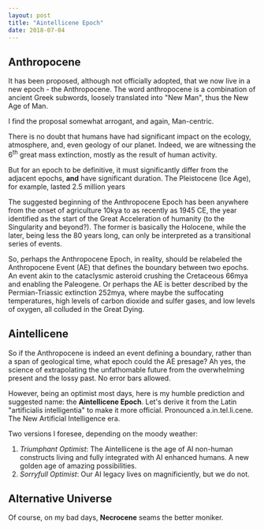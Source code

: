```yaml
---
layout: post
title: "Aintellicene Epoch"
date: 2018-07-04
---
```


## Anthropocene
It has been proposed, although not officially adopted, that we now live in a
new epoch - the Anthropocene.
The word anthropocene is a combination of ancient Greek subwords,
loosely translated into "New Man", thus the New Age of Man.

I find the proposal somewhat arrogant, and again, Man-centric.

There is no doubt that humans have had significant impact on the
ecology, atmosphere, and, even geology of our planet. Indeed, we are
witnessing the 6<sup>th</sup> great mass extinction,
mostly as the result of human activity.

But for an epoch to be definitive, it must significantly differ from
the adjacent epochs, **and** have significant duration.
The Pleistocene (Ice Age), for example, lasted 2.5 million years

The suggested beginning of the Anthropocene Epoch has been anywhere from the
onset of agriculture 10kya to as recently as 1945 CE,
the year identified as the start of the
Great Acceleration of humanity (to the Singularity and beyond?).
The former is basically the Holocene, while the later,
being less the 80 years long, can only be interpreted as a transitional 
series of events.

So, perhaps the Anthropocene Epoch, in reality, should be relabeled the
Anthropocene Event (AE) that defines the boundary between two epochs.
An event akin to the cataclysmic asteroid crushing the Cretaceous 66mya 
and enabling the Paleogene.
Or perhaps the AE is better described by the Permian-Triassic
extinction 252mya, where maybe the suffocating temperatures,
high levels of carbon dioxide and sulfer gases, and low levels of oxygen,
all colluded in the Great Dying.

## Aintellicene
So if the Anthropocene is indeed an event defining a boundary, rather than
a span of geological time, what epoch could the AE presage?
Ah yes, the science of extrapolating the unfathomable future from the
overwhelming present and the lossy past. No error bars allowed.

However, being an optimist most days, here is my humble prediction and
suggested name: the **Aintellicene Epoch**.
Let's derive it from the Latin "artificialis intelligentia" to make it more
official.
Pronounced a.in.tel.li.cene. The New Artificial Intelligence era.

Two versions I foresee, depending on the moody weather:
1. _Triumphant Optimist_:
The Aintellicene is the age of AI non-human constructs living and
fully integrated with AI enhanced humans.
A new golden age of amazing possibilities.
2. _Sorryfull Optimist_:
Our AI legacy lives on magnificiently, but we do not.

## Alternative Universe
Of course, on my bad days, **Necrocene** seams the better moniker.
